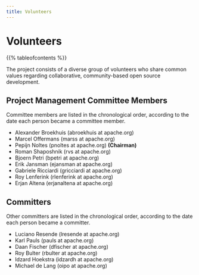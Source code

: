 ```yaml
---
title: Volunteers
---
```


# Volunteers

{{% tableofcontents %}}

The project consists of a diverse group of volunteers who share common values regarding collaborative,
community-based open source development.

## Project Management Committee Members

Committee members are listed in the chronological order, according to the date each person became a committee member.

- Alexander Broekhuis (abroekhuis at apache.org)
- Marcel Offermans (marss at apache.org)
- Pepijn Noltes (pnoltes at apache.org) **(Chairman)**
- Roman Shaposhnik (rvs at apache.org)
- Bjoern Petri (bpetri at apache.org)
- Erik Jansman (ejansman at apache.org)
- Gabriele Ricciardi (gricciardi at apache.org)
- Roy Lenferink (rlenferink at apache.org)
- Erjan Altena (erjanaltena at apache.org)

## Committers

Other committers are listed in the chronological order, according to the date each person became a committer.

- Luciano Resende (lresende at apache.org)
- Karl Pauls (pauls at apache.org)
- Daan Fischer (dfischer at apache.org)
- Roy Bulter (rbulter at apache.org)
- Idzard Hoekstra (idzardh at apache.org)
- Michael de Lang (oipo at apache.org)
